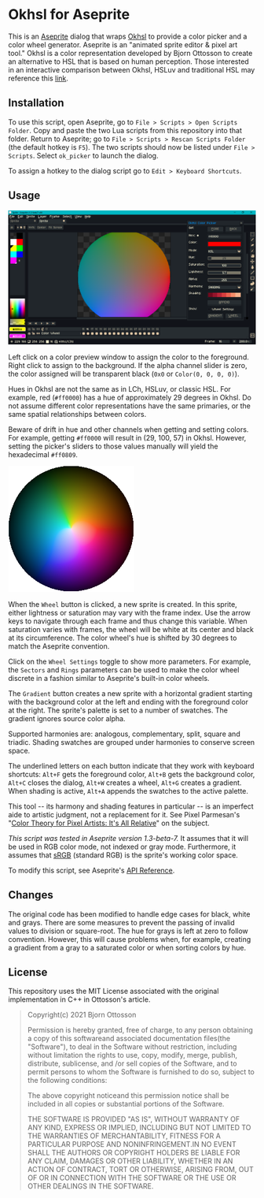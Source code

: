 # Okhsl for Aseprite

This is an [Aseprite](https://www.aseprite.org/) dialog that wraps [Okhsl](https://bottosson.github.io/posts/colorpicker/) to provide a color picker and a color wheel generator. Aseprite is an "animated sprite editor & pixel art tool." Okhsl is a color representation developed by Bjorn Ottosson to create an alternative to HSL that is based on human perception. Those interested in an interactive comparison between Okhsl, HSLuv and traditional HSL may reference this [link](https://bottosson.github.io/misc/colorpicker/).

## Installation

To use this script, open Aseprite, go to `File > Scripts > Open Scripts Folder`. Copy and paste the two Lua scripts from this repository into that folder. Return to Aseprite; go to `File > Scripts > Rescan Scripts Folder` (the default hotkey is `F5`). The two scripts should now be listed under `File > Scripts`. Select `ok_picker` to launch the dialog.

To assign a hotkey to the dialog script go to `Edit > Keyboard Shortcuts`.

## Usage

![Screen Shot](screenshot.png)

Left click on a color preview window to assign the color to the foreground. Right click to assign to the background. If the alpha channel slider is zero, the color assigned will be transparent black (`0x0` or `Color(0, 0, 0, 0)`).

Hues in Okhsl are not the same as in LCh, HSLuv, or classic HSL. For example, red (`#ff0000`) has a hue of approximately 29 degrees in Okhsl. Do not assume different color representations have the same primaries, or the same spatial relationships between colors.

Beware of drift in hue and other channels when getting and setting colors. For example, getting `#ff0000` will result in (29, 100, 57) in Okhsl. However, setting the picker's sliders to those values manually will yield the hexadecimal `#ff0809`.

![Saturation Axis](satAxisWheel.png)

When the `Wheel` button is clicked, a new sprite is created. In this sprite, either lightness or saturation may vary with the frame index. Use the arrow keys to navigate through each frame and thus change this variable. When saturation varies with frames, the wheel will be white at its center and black at its circumference. The color wheel's hue is shifted by 30 degrees to match the Aseprite convention.

Click on the `Wheel Settings` toggle to show more parameters. For example, the `Sectors` and `Rings` parameters can be used to make the color wheel discrete in a fashion similar to Aseprite's built-in color wheels.

The `Gradient` button creates a new sprite with a horizontal gradient starting with the background color at the left and ending with the foreground color at the right. The sprite's palette is set to a number of swatches. The gradient ignores source color alpha.

Supported harmonies are: analogous, complementary, split, square and triadic. Shading swatches are grouped under harmonies to conserve screen space.

The underlined letters on each button indicate that they work with keyboard shortcuts: `Alt+F` gets the foreground color, `Alt+B` gets the background color, `Alt+C` closes the dialog, `Alt+W` creates a wheel, `Alt+G` creates a gradient. When shading is active, `Alt+A` appends the swatches to the active palette.

This tool -- its harmony and shading features in particular -- is an imperfect aide to artistic judgment, not a replacement for it. See Pixel Parmesan's "[Color Theory for Pixel Artists: It's All Relative](https://pixelparmesan.com/color-theory-for-pixel-artists-its-all-relative/)" on the subject.

_This script was tested in Aseprite version 1.3-beta-7._ It assumes that it will be used in RGB color mode, not indexed or gray mode. Furthermore, it assumes that [sRGB](https://www.wikiwand.com/en/SRGB) (standard RGB) is the sprite's working color space.

To modify this script, see Aseprite's [API Reference](https://github.com/aseprite/api).

## Changes

The original code has been modified to handle edge cases for black, white and grays. There are some measures to prevent the passing of invalid values to division or square-root. The hue for grays is left at zero to follow convention. However, this will cause problems when, for example, creating a gradient from a gray to a saturated color or when sorting colors by hue.

## License

This repository uses the MIT License associated with the original implementation in C++ in Ottosson's article.

> Copyright(c) 2021 Bjorn Ottosson
>
> Permission is hereby granted, free of charge, to any person obtaining a copy of
> this softwareand associated documentation files(the "Software"), to deal in
> the Software without restriction, including without limitation the rights to
> use, copy, modify, merge, publish, distribute, sublicense, and /or sell copies
> of the Software, and to permit persons to whom the Software is furnished to do
> so, subject to the following conditions:
>
> The above copyright noticeand this permission notice shall be included in all
> copies or substantial portions of the Software.
>
> THE SOFTWARE IS PROVIDED "AS IS", WITHOUT WARRANTY OF ANY KIND, EXPRESS OR
> IMPLIED, INCLUDING BUT NOT LIMITED TO THE WARRANTIES OF MERCHANTABILITY,
> FITNESS FOR A PARTICULAR PURPOSE AND NONINFRINGEMENT.IN NO EVENT SHALL THE
> AUTHORS OR COPYRIGHT HOLDERS BE LIABLE FOR ANY CLAIM, DAMAGES OR OTHER
> LIABILITY, WHETHER IN AN ACTION OF CONTRACT, TORT OR OTHERWISE, ARISING FROM,
> OUT OF OR IN CONNECTION WITH THE SOFTWARE OR THE USE OR OTHER DEALINGS IN THE
> SOFTWARE.
